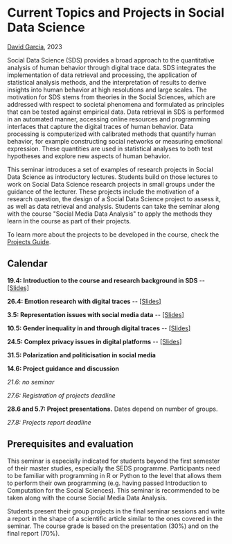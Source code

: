 # Current Topics and Projects in Social Data Science
[David Garcia](http://dgarcia.eu), 2023

Social Data Science (SDS) provides a broad approach to the quantitative analysis of human behavior through digital trace data. SDS integrates the implementation of data retrieval and processing, the application of statistical analysis methods, and the interpretation of results to derive insights into human behavior at high resolutions and large scales. The motivation for SDS stems from theories in the Social Sciences, which are addressed with respect to societal phenomena and formulated as principles that can be tested against empirical data. Data retrieval in SDS is performed in an automated manner, accessing online resources and programming interfaces that capture the digital traces of human behavior. Data processing is computerized with calibrated methods that quantify human behavior, for example constructing social networks or measuring emotional expression. These quantities are used in statistical analyses to both test hypotheses and explore new aspects of human behavior.

This seminar introduces a set of examples of research projects in Social Data Science as introductory lectures. Students build on those lectures to work on Social Data Science research projects in small groups under the guidance of the lecturer. These projects include the motivation of a research question, the design of a Social Data Science project to assess it, as well as data retrieval and analysis. Students can take the seminar along with the course "Social Media Data Analysis" to apply the methods they learn in the course as part of their projects.

To learn more about the projects to be developed in the course, check the [Projects Guide](https://github.com/dgarcia-eu/SDSProjectsSeminar/blob/master/Projects_Guidance/ProjectsGuide.md). 

## Calendar

**19.4: Introduction to the course and research background in SDS** -- [[Slides]](https://dgarcia-eu.github.io/SDSProjectsSeminar/Projects_Guidance/ProjectGuidanceSlides.html)  

**26.4: Emotion research with digital traces** -- [[Slides]](https://dgarcia-eu.github.io/SDSProjectsSeminar/Emotions/index.html)  

**3.5: Representation issues with social media data** -- [[Slides]](https://dgarcia-eu.github.io/SDSProjectsSeminar/RepresentationIssues/RepresentationIssues.html)

**10.5: Gender inequality in and through digital traces** -- [[Slides]](https://dgarcia-eu.github.io/SocialDataScience/1_Introduction/Appendix_FacebookGenderDivide/index.html)

**24.5: Complex privacy issues in digital platforms** -- [[Slides]](https://dgarcia-eu.github.io/SocialDataScience/4_SNA/Appendix_ShadowProfiles/index.html)

**31.5: Polarization and politicisation in social media**

**14.6: Project guidance and discussion**

*21.6: no seminar*

*27.6: Registration of projects deadline*

**28.6 and 5.7: Project presentations.** Dates depend on number of groups.

*27.8: Projects report deadline*


## Prerequisites and evaluation
This seminar is especially indicated for students beyond the first semester of their master studies, especially the SEDS programme.  Participants need to be familiar with programming in R or Python to the level that allows them to perform their own programming (e.g. having passed Introduction to Computation for the Social Sciences). This seminar is recommended to be taken along with the course Social Media Data Analysis.

Students present their group projects in the final seminar sessions and write a report in the shape of a scientific article similar to the ones covered in the seminar. The course grade is based on the presentation (30%) and on the final report (70%).

